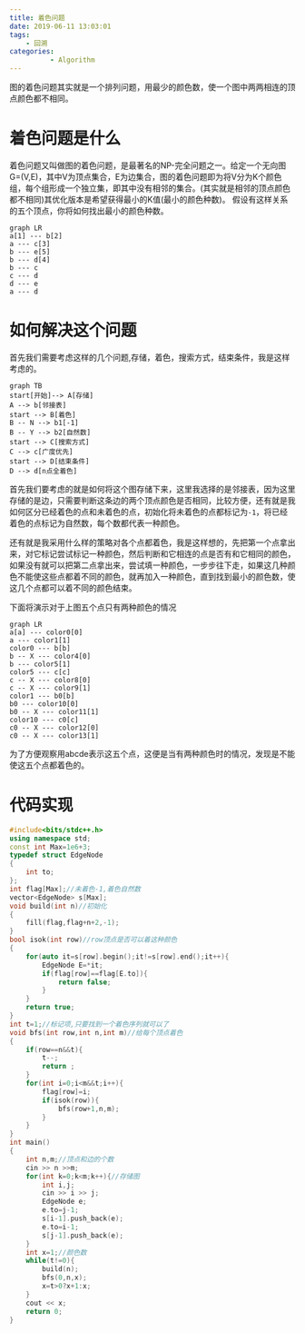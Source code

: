 ```yaml
---
title: 着色问题
date: 2019-06-11 13:03:01
tags: 
    - 回溯
categories:
          - Algorithm 
---
```

图的着色问题其实就是一个排列问题，用最少的颜色数，使一个图中两两相连的顶点颜色都不相同。<!--more-->

# 着色问题是什么

着色问题又叫做图的着色问题，是最著名的NP-完全问题之一。给定一个无向图G=(V,E)，其中V为顶点集合，E为边集合，图的着色问题即为将V分为K个颜色组，每个组形成一个独立集，即其中没有相邻的集合。(其实就是相邻的顶点颜色都不相同)其优化版本是希望获得最小的K值(最小的颜色种数)。
假设有这样关系的五个顶点，你将如何找出最小的颜色种数。

```mermaid
graph LR
a[1] --- b[2]
a --- c[3]
b --- e[5]
b --- d[4]
b --- c
c --- d
d --- e
a --- d
```

# 如何解决这个问题

首先我们需要考虑这样的几个问题,存储，着色，搜索方式，结束条件，我是这样考虑的。

```mermaid
graph TB
start[开始]--> A[存储]
A --> b[邻接表]
start --> B[着色]
B -- N --> b1[-1]
B -- Y --> b2[自然数]
start --> C[搜索方式]
C --> c[广度优先]
start --> D[结束条件]
D --> d[n点全着色]
```

首先我们要考虑的就是如何将这个图存储下来，这里我选择的是邻接表，因为这里存储的是边，只需要判断这条边的两个顶点颜色是否相同，比较方便，还有就是我如何区分已经着色的点和未着色的点，初始化将未着色的点都标记为`-1`，将已经着色的点标记为自然数，每个数都代表一种颜色。

还有就是我采用什么样的策略对各个点都着色，我是这样想的，先把第一个点拿出来，对它标记尝试标记一种颜色，然后判断和它相连的点是否有和它相同的颜色，如果没有就可以把第二点拿出来，尝试填一种颜色，一步步往下走，如果这几种颜色不能使这些点都着不同的颜色，就再加入一种颜色，直到找到最小的颜色数，使这几个点都可以着不同的颜色结束。

下面将演示对于上图五个点只有两种颜色的情况

```mermaid
graph LR
a[a] --- color0[0]
a --- color1[1]
color0 --- b[b]
b -- X --- color4[0]
b --- color5[1]
color5 --- c[c]
c -- X --- color8[0]
c -- X --- color9[1]
color1 --- b0[b]
b0 --- color10[0]
b0 -- X --- color11[1]
color10 --- c0[c]
c0 -- X --- color12[0]
c0 -- X --- color13[1]
```

为了方便观察用abcde表示这五个点，这便是当有两种颜色时的情况，发现是不能使这五个点都着色的。

# 代码实现

```cpp
#include<bits/stdc++.h>
using namespace std;
const int Max=1e6+3;
typedef struct EdgeNode
{
	int to;
};
int flag[Max];//未着色-1,着色自然数
vector<EdgeNode> s[Max];
void build(int n)//初始化
{
	fill(flag,flag+n+2,-1);
}
bool isok(int row)//row顶点是否可以着这种颜色
{
	for(auto it=s[row].begin();it!=s[row].end();it++){
		EdgeNode E=*it;
		if(flag[row]==flag[E.to]){
			return false;
		}
	}
	return true;
}
int t=1;//标记项,只要找到一个着色序列就可以了
void bfs(int row,int n,int m)//给每个顶点着色
{
	if(row==n&&t){
		t--;
		return ;
	}
    for(int i=0;i<m&&t;i++){
        flag[row]=i;
        if(isok(row)){
            bfs(row+1,n,m);
        }
    }
}
int main()
{
	int n,m;//顶点和边的个数
	cin >> n >>m;
	for(int k=0;k<m;k++){//存储图
		int i,j;
		cin >> i >> j;
		EdgeNode e;
		e.to=j-1;
		s[i-1].push_back(e);
		e.to=i-1;
		s[j-1].push_back(e);
	}
	int x=1;//颜色数
	while(t!=0){
        build(n);
		bfs(0,n,x);
		x=t>0?x+1:x;
	}
	cout << x;
	return 0;
}
```
